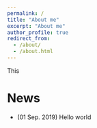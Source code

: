 ```yaml
---
permalink: /
title: "About me"
excerpt: "About me"
author_profile: true
redirect_from: 
  - /about/
  - /about.html
---
```


This

News
======
- (01 Sep. 2019) Hello world
